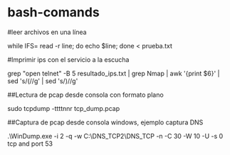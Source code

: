 # bash-comands


#leer archivos en una línea

while IFS= read -r line; do echo $line; done < prueba.txt

#Imprimir ips con el servicio a la escucha

grep "open  telnet" -B 5 resultado_ips.txt | grep Nmap  | awk '{print $6}' | sed 's/(//g' | sed 's/)//g'


##Lectura de pcap desde consola con formato plano

sudo tcpdump -ttttnnr tcp_dump.pcap

##Captura de pcap desde consola windows, ejemplo captura DNS

.\WinDump.exe -i 2 -q -w C:\DNS_TCP2\DNS_TCP -n -C 30 -W 10 -U -s 0 tcp and port 53 
